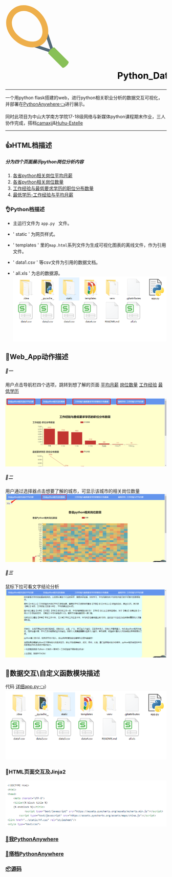 # <svg t="1578230313391" class="icon" viewBox="0 0 1024 1024" version="1.1" xmlns="http://www.w3.org/2000/svg" p-id="2004" width="200" height="200"><path d="M773.02528 781.265455a23.738182 23.738182 0 0 1-24.273455 5.72509l-301.963636-100.398545a23.645091 23.645091 0 0 1-15.010909-29.928727 23.738182 23.738182 0 0 1 30.021818-14.987637l256.954182 85.434182-85.620364-256.395636a23.714909 23.714909 0 1 1 45.009455-14.987637l100.608 301.312c2.839273 8.517818 0.628364 17.896727-5.725091 24.22691" fill="#546A79" p-id="2005"></path><path d="M616.260189 624.965818c-114.967273 114.990545-339.106909 85.085091-489.448727-65.256727C-12.708538 420.189091-26.741993 223.790545 94.159825 102.865455 215.084916-18.036364 411.483462-4.002909 551.003462 135.517091c150.341818 150.341818 180.247273 374.481455 65.256727 489.448727zM159.439825 168.145455c-85.085091 85.085091-71.377455 222.301091 32.628364 326.306909 111.010909 111.010909 282.088727 142.103273 358.935273 65.256727 76.846545-76.846545 45.754182-247.924364-65.256727-358.935273C381.740916 96.768 244.524916 83.060364 159.439825 168.145455z" fill="#EEAF4B" p-id="2006"></path><path d="M977.895098 986.600727c-26.554182 26.554182-55.249455 40.913455-64.093091 32.069818l-224.372363-224.372363c-8.866909-8.866909 5.492364-37.562182 32.046545-64.116364 26.554182-26.554182 55.249455-40.913455 64.093091-32.046545l224.395636 224.372363c8.843636 8.843636-5.515636 37.538909-32.069818 64.093091" fill="#88C057" p-id="2007"></path></svg><font color="black"><marquee>Python_Data</marquee></font>


---

一个用python flask搭建的web，进行python相关职业分析的数据交互可视化，并部署在[PythonAnywhere👈](http://Elaine.pythonanywhere.com/)进行展示。

同时此项目为中山大学南方学院17-18级网络与新媒体python课程期末作业，三人协作完成，搭档[camaxjj](https://github.com/camaxjj/python)&[Huhu-Estelle](https://github.com/Huhu-Estelle/)


---

## 👍HTML档描述
##### 分为四个页面展示python岗位分析内容

1. [各省python相关岗位平均月薪](http://elaine.pythonanywhere.com/)
2. [各省python相关岗位数量](http://elaine.pythonanywhere.com/effectscatter_symbol)
3. [工作经验与最低要求学历的职位分布数量](http://elaine.pythonanywhere.com/pie_base)
4. [最低学历-工作经验与平均月薪](http://elaine.pythonanywhere.com/bar)

### 👌Python档描述

- 主运行文件为 `app.py ` 文件。

- ' static ' 为网页样式。
 
- ' templates ' 里的`map.html`系列文件为生成可视化图表的离线文件，作为引用文件。
 
- ' data1.csv ' 等csv文件为引用的数据文档。

- ' all.xls ' 为总的数据源。
![文件内容](./readme_images/py.png)
## 📗Web_App动作描述
##### 🔑一
用户点击导航栏四个选项，跳转到想了解的页面
[平均月薪](http://elaine.pythonanywhere.com/)
[岗位数量](http://elaine.pythonanywhere.com/effectscatter_symbol)
[工作经验](http://elaine.pythonanywhere.com/pie_base)
[最低学历](http://elaine.pythonanywhere.com/bar)

![导航](./readme_images/nav.png)

##### 🔐二
用户通过选择器点击想要了解的城市，可显示该城市的相关岗位数量
![选项](./readme_images/option.png)


##### 🔐三
鼠标下拉可看文字结论分析
![结论](./readme_images/text.png)

## 📝数据交互\自定义函数模块描述

代码
[详细app.py👈](https://github.com/ElaineToto/Python_Data/blob/master/app.py)）
![代码](./readme_images/py.png)

### 🐂HTML页面交互及Jinja2
![交互](./readme_images/jj.png)

### [🔗我PythonAnywhere](http://Elaine.pythonanywhere.com/)

### [🔗搭档PythonAnywhere](http://xjiajian.pythonanywhere.com/)

### [📦源码](https://github.com/ElaineToto/Python_Data)
